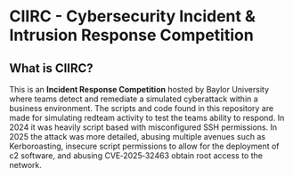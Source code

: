 # CIIRC - Cybersecurity Incident & Intrusion Response Competition

## What is CIIRC?

This is an **Incident Response Competition** hosted by Baylor University where teams detect and remediate a simulated cyberattack within a business environment. The scripts and code found in this repository are made for simulating redteam activity to test the teams ability to respond. In 2024 it was heavily script based with misconfigured SSH permissions. In 2025 the attack was more detailed, abusing multiple avenues such as Kerboroasting, insecure script permissions to allow for the deployment of c2 software, and abusing CVE‑2025‑32463 obtain root access to the network. 

